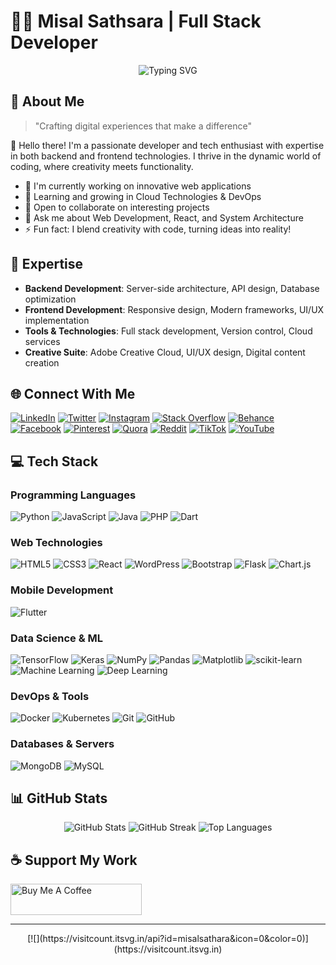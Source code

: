# 👨‍💻 Misal Sathsara | Full Stack Developer

<div align="center">
  <img src="https://readme-typing-svg.demolab.com?font=Fira+Code&weight=600&size=28&duration=4000&pause=1000&color=3F95E6&center=true&vCenter=true&random=false&width=435&lines=Full+Stack+Developer;Tech+Enthusiast" alt="Typing SVG" />
</div>

## 💫 About Me

> "Crafting digital experiences that make a difference"

👋 Hello there! I'm a passionate developer and tech enthusiast with expertise in both backend and frontend technologies. I thrive in the dynamic world of coding, where creativity meets functionality.

- 🔭 I'm currently working on innovative web applications
- 🌱 Learning and growing in Cloud Technologies & DevOps
- 👯 Open to collaborate on interesting projects
- 💬 Ask me about Web Development, React, and System Architecture
- ⚡ Fun fact: I blend creativity with code, turning ideas into reality!

## 🎯 Expertise

- **Backend Development**: Server-side architecture, API design, Database optimization
- **Frontend Development**: Responsive design, Modern frameworks, UI/UX implementation
- **Tools & Technologies**: Full stack development, Version control, Cloud services
- **Creative Suite**: Adobe Creative Cloud, UI/UX design, Digital content creation

## 🌐 Connect With Me
[![LinkedIn](https://img.shields.io/badge/LinkedIn-%230077B5.svg?logo=linkedin&logoColor=white)](https://linkedin.com/in/misal-sathsara)
[![Twitter](https://img.shields.io/badge/Twitter-%231DA1F2.svg?logo=Twitter&logoColor=white)](https://twitter.com/misalsathsara)
[![Instagram](https://img.shields.io/badge/Instagram-%23E4405F.svg?logo=Instagram&logoColor=white)](https://instagram.com/misal_c_sathsara)
[![Stack Overflow](https://img.shields.io/badge/-Stackoverflow-FE7A16?logo=stack-overflow&logoColor=white)](https://stackoverflow.com/users/23115371)
[![Behance](https://img.shields.io/badge/Behance-1769ff?logo=behance&logoColor=white)](https://behance.net/misalsathsara)
[![Facebook](https://img.shields.io/badge/Facebook-%231877F2.svg?logo=Facebook&logoColor=white)](https://facebook.com/misal.chamathka)
[![Pinterest](https://img.shields.io/badge/Pinterest-%23E60023.svg?logo=Pinterest&logoColor=white)](https://pinterest.com/misalsathsara)
[![Quora](https://img.shields.io/badge/Quora-%23B92B27.svg?logo=Quora&logoColor=white)](https://quora.com/profile/Misal-Sathsara-1)
[![Reddit](https://img.shields.io/badge/Reddit-%23FF4500.svg?logo=Reddit&logoColor=white)](https://reddit.com/user/misalsathsara)
[![TikTok](https://img.shields.io/badge/TikTok-%23000000.svg?logo=TikTok&logoColor=white)](https://tiktok.com/@misal_c_sathsara)
[![YouTube](https://img.shields.io/badge/YouTube-%23FF0000.svg?logo=YouTube&logoColor=white)](https://youtube.com/@misalc.sathsaraofficial)

## 💻 Tech Stack

### Programming Languages
![Python](https://img.shields.io/badge/python-3670A0?style=for-the-badge&logo=python&logoColor=ffdd54)
![JavaScript](https://img.shields.io/badge/javascript-%23323330.svg?style=for-the-badge&logo=javascript&logoColor=%23F7DF1E)
![Java](https://img.shields.io/badge/java-%23ED8B00.svg?style=for-the-badge&logo=openjdk&logoColor=white)
![PHP](https://img.shields.io/badge/php-%23777BB4.svg?style=for-the-badge&logo=php&logoColor=white)
![Dart](https://img.shields.io/badge/dart-%230175C2.svg?style=for-the-badge&logo=dart&logoColor=white)

### Web Technologies
![HTML5](https://img.shields.io/badge/html5-%23E34F26.svg?style=for-the-badge&logo=html5&logoColor=white)
![CSS3](https://img.shields.io/badge/css3-%231572B6.svg?style=for-the-badge&logo=css3&logoColor=white)
![React](https://img.shields.io/badge/react-%2320232a.svg?style=for-the-badge&logo=react&logoColor=%2361DAFB)
![WordPress](https://img.shields.io/badge/WordPress-%23117AC9.svg?style=for-the-badge&logo=WordPress&logoColor=white)
![Bootstrap](https://img.shields.io/badge/bootstrap-%238511FA.svg?style=for-the-badge&logo=bootstrap&logoColor=white)
![Flask](https://img.shields.io/badge/flask-%23000.svg?style=for-the-badge&logo=flask&logoColor=white)
![Chart.js](https://img.shields.io/badge/chart.js-F5788D.svg?style=for-the-badge&logo=chart.js&logoColor=white)

### Mobile Development
![Flutter](https://img.shields.io/badge/Flutter-%2302569B.svg?style=for-the-badge&logo=Flutter&logoColor=white)

### Data Science & ML
![TensorFlow](https://img.shields.io/badge/TensorFlow-%23FF6F00.svg?style=for-the-badge&logo=TensorFlow&logoColor=white)
![Keras](https://img.shields.io/badge/Keras-%23D00000.svg?style=for-the-badge&logo=Keras&logoColor=white)
![NumPy](https://img.shields.io/badge/numpy-%23013243.svg?style=for-the-badge&logo=numpy&logoColor=white)
![Pandas](https://img.shields.io/badge/pandas-%23150458.svg?style=for-the-badge&logo=pandas&logoColor=white)
![Matplotlib](https://img.shields.io/badge/Matplotlib-%23ffffff.svg?style=for-the-badge&logo=Matplotlib&logoColor=black)
![scikit-learn](https://img.shields.io/badge/scikit--learn-%23F7931E.svg?style=for-the-badge&logo=scikit-learn&logoColor=white)
![Machine Learning](https://img.shields.io/badge/Machine%20Learning-%23FF6F00.svg?style=for-the-badge&logo=TensorFlow&logoColor=white)
![Deep Learning](https://img.shields.io/badge/Deep%20Learning-%23FF6F00.svg?style=for-the-badge&logo=TensorFlow&logoColor=white)

### DevOps & Tools
![Docker](https://img.shields.io/badge/docker-%230db7ed.svg?style=for-the-badge&logo=docker&logoColor=white)
![Kubernetes](https://img.shields.io/badge/kubernetes-%23326ce5.svg?style=for-the-badge&logo=kubernetes&logoColor=white)
![Git](https://img.shields.io/badge/git-%23F05033.svg?style=for-the-badge&logo=git&logoColor=white)
![GitHub](https://img.shields.io/badge/github-%23121011.svg?style=for-the-badge&logo=github&logoColor=white)

### Databases & Servers
![MongoDB](https://img.shields.io/badge/MongoDB-%234ea94b.svg?style=for-the-badge&logo=mongodb&logoColor=white)
![MySQL](https://img.shields.io/badge/mysql-%2300000f.svg?style=for-the-badge&logo=mysql&logoColor=white)

## 📊 GitHub Stats

<div align="center">
  <img src="https://github-readme-stats.vercel.app/api?username=misalsathsara&theme=react&show_icons=true&hide_border=true&count_private=true" alt="GitHub Stats" />
  <img src="https://github-readme-streak-stats.herokuapp.com/?user=misalsathsara&theme=react&hide_border=true" alt="GitHub Streak" />
  <img src="https://github-readme-stats.vercel.app/api/top-langs/?username=misalsathsara&theme=react&show_icons=true&hide_border=true&layout=compact" alt="Top Languages" />
</div>

## ☕ Support My Work
<a href="https://buymeacoffee.com/misalsathsara">
  <img src="https://cdn.buymeacoffee.com/buttons/v2/default-yellow.png" height="50" width="210" alt="Buy Me A Coffee" />
</a>

---
<div align="center">
  [![](https://visitcount.itsvg.in/api?id=misalsathara&icon=0&color=0)](https://visitcount.itsvg.in)
</div>

<!-- Last updated: March 2025 -->
